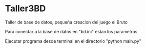 # Taller3BD
Taller de base de datos, pequeña creacion del juego el Bruto

Para conectar a la base de datos en "bd.ini" estan los parametros

Ejecutar programa desde terminal en el directorio "python main.py"


